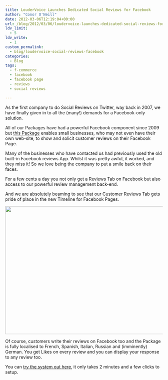 ```yaml
---
title: LouderVoice Launches Dedicated Social Reviews for Facebook
author: "Conor O'Neill"
date: 2012-03-06T12:19:04+00:00
url: /blog/2012/03/06/loudervoice-launches-dedicated-social-reviews-for-facebook/
ldv_limit:
  - 5
ldv_write:
  - 1
custom_permalink:
  - blog/loudervoice-social-reviews-facebook
categories:
  - Blog
tags:
  - f-commerce
  - facebook
  - facebook page
  - reviews
  - social reviews

---
```

As the first company to do Social Reviews on Twitter, way back in 2007, we have finally given in to all the (many!) demands for a Facebook-only solution.

All of our Packages have had a powerful Facebook component since 2009 but [this Package][1] enables small businesses, who may not even have their own web-site, to show and solicit customer reviews on their Facebook Page.

Many of the businesses who have contacted us had previously used the old built-in Facebook reviews App. Whilst it was pretty awful, it worked, and they miss it! So we love being the company to put a smile back on their faces.

For a few cents a day you not only get a Reviews Tab on Facebook but also access to our powerful review management back-end.

And we are absolutely beaming to see that our Customer Reviews Tab gets pride of place in the new Timeline for Facebook Pages.

<p style="text-align: center;">
  <a href="https://www.facebook.com/pages/Onoto-Pens/186030491456241"><img class="aligncenter  wp-image-2573" title="onoto" src="http://www.loudervoice.com/wp-content/uploads/2012/03/onoto.png" alt="" width="563" height="410" srcset="http://127.0.0.1.nip.io/wp-content/uploads/2012/03/onoto.png 870w, http://127.0.0.1.nip.io/wp-content/uploads/2012/03/onoto-300x218.png 300w" sizes="(max-width: 563px) 100vw, 563px" /></a>
</p>

Of course, customers write their reviews on Facebook too and the Package is fully localised to French, Spanish, Italian, Russian and (imminently) German. You get Likes on every review and you can display your response to any review too.

You can [try the system out here][1], it only takes 2 minutes and a few clicks to setup.

 [1]: http://www.loudervoice.com/products/facebook-reviews-package/
